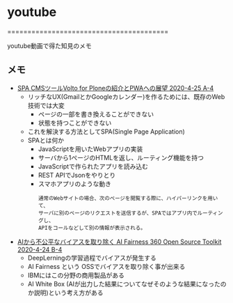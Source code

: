 # youtube

\========================================

youtube動画で得た知見のメモ

## メモ

- [SPA CMSツールVolto for Ploneの紹介とPWAへの展望 2020-4-25 A-4](https://www.youtube.com/watch?v=jB73SPyHhLU&t=2391s)
  - リッチなUX(GmailとかGoogleカレンダー)を作るためには、既存のWeb技術では大変
    - ページの一部を書き換えることができない
    - 状態を持つことができない
  - これを解決する方法としてSPA(Single Page Application)
  - SPAとは何か
    - JavaScriptを用いたWebアプリの実装
    - サーバから1ぺージのHTMLを返し、ルーティング機能を持つ
    - JavaScriptで作られたアプリを読み込む
    - REST APIでJsonをやりとり
    - スマホアプリのような動き
      ```
      通常のWebサイトの場合、次のぺージを閲覧する際に、ハイパーリンクを用いて、
      サーバに別のページのリクエストを送信するが、SPAではアプリ内でルーティングし、
      APIをコールなどして別の情報が表示される。
      ```
- [AIから不公平なバイアスを取り除く AI Fairness 360 Open Source Toolkit 2020-4-24 B-4](https://www.youtube.com/watch?v=NxdlTZ2ZiFA)
  - DeepLerningの学習過程でバイアスが発生する
  - AI Fairness という OSSでバイアスを取り除く事が出来る
  - IBMにはこの分野の商用製品がある
  - AI White Box (AIが出力した結果についてなぜそのような結果になったのか説明)という考え方がある
